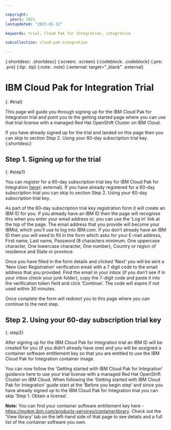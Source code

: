 ```yaml
---

copyright:
  years: 2021
lastupdated: "2021-01-12"

keywords: trial, Cloud Pak for Integration, integration

subcollection: cloud-pak-integration

---
```


{:shortdesc: .shortdesc}
{:screen: .screen}
{:codeblock: .codeblock}
{:pre: .pre}
{:tip: .tip}
{:note: .note}
{:external: target="_blank" .external}


# IBM Cloud Pak for Integration Trial
{: #trial}

This page will guide you through signing up for the IBM Cloud Pak for Integration trial and point you to the getting started page where you can use that trial license with a managed Red Hat OpenShift Cluster on IBM Cloud.  

If you have already signed up for the trial and landed on this page then you can skip to section Step 2. Using your 60-day subscription trial key.
{:shortdesc}

## Step 1. Signing up for the trial
{: #step1}

You can register for a 60-day subscription trial key for IBM Cloud Pak for Integration [here](https://www.ibm.com/account/reg/signup?formid=urx-46640){: external}.  If you have already registered for a 60-day subscription trial you can skip to section Step 2. Using your 60-day subscription trial key.

As part of the 60-day subscription trial key registration form it will create an IBM ID for you. If you already have an IBM ID then the page will recognise this when you enter your email address or, you can use the ‘Log in’ link at the top of the page.  The email address that you provide will become your IBMid, which you’ll use to log into IBM.com.  If you don’t already have an IBM ID then you will need to fill in the form which asks for your E-mail address, First name, Last name, Password (8 characters minimum. One uppercase character, One lowercase character, One number), Country or region of residence and State or province.  

Once you have filled in the form details and clicked ‘Next’ you will be sent a ‘New User Registration’ verification email with a 7 digit code to the email address that you provided.  Find the email in your inbox (if you don’t see if in your inbox check your junk folder), copy the 7-digit code and paste it into the verification token field and click ‘Continue’.  The code will expire if not used within 30 minutes.

Once complete the form will redirect you to this page where you can continue to the next step.

## Step 2. Using your 60-day subscription trial key
{: step2}

After signing up for the IBM Cloud Pak for Integration trial an IBM ID will be created for you (if you didn’t already have one) and you will be assigned a container software entitlement key so that you are entitled to use the IBM Cloud Pak for Integration container image.

You can now follow the ‘Getting started with IBM Cloud Pak for Integration’ guidance here to use your trial license with a managed Red Hat OpenShift Cluster on IBM Cloud.  When following the ‘Getting started with IBM Cloud Pak for Integration’ guide start at the ‘Before you begin step’ and since you have already signed up to the IBM Cloud Pak for Integration trial you can skip ’Step 1. Obtain a license’.

**Note:** You can find your container software entitlement key here - https://myibm.ibm.com/products-services/containerlibrary.  Check out the ‘View library’ tab on the left-hand side of that page to see details and a full list of the container software you own.
